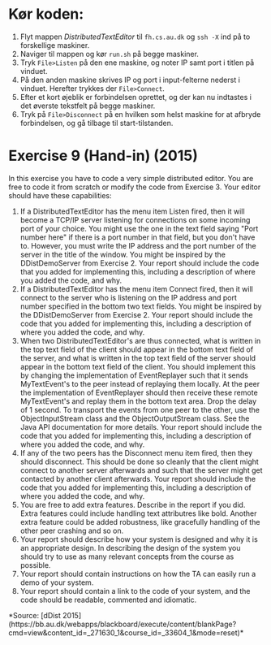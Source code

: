 # Kør koden:
1. Flyt mappen *DistributedTextEditor* til `fh.cs.au.dk` og `ssh -X` ind på to forskellige maskiner.
2. Naviger til mappen og kør `run.sh` på begge maskiner.
3. Tryk `File>Listen` på den ene maskine, og noter IP samt port i titlen på vinduet.
4. På den anden maskine skrives IP og port i input-felterne nederst i vinduet. Herefter trykkes der `File>Connect`.
5. Efter et kort øjeblik er forbindelsen oprettet, og der kan nu indtastes i det øverste tekstfelt på begge maskiner.
6. Tryk på `File>Disconnect` på en hvilken som helst maskine for at afbryde forbindelsen, og gå tilbage til start-tilstanden.

# Exercise 9 (Hand-in) (2015)
In this exercise you have to code a very simple distributed editor. You are free to code it from scratch or modify the code from Exercise 3. Your editor should have these capabilities:

1. If a DistributedTextEditor has the menu item Listen fired, then it will become a TCP/IP server listening for connections on some incoming port of your choice. You might use the one in the text field saying "Port number here" if there is a port number in that field, but you don't have to. However, you must write the IP address and the port number of the server in the title of the window. You might be inspired by the DDistDemoServer from Exercise 2. Your report should include the code that you added for implementing this, including a description of where you added the code, and why.
2. If a DistributedTextEditor has the menu item Connect fired, then it will connect to the server who is listening on the IP address and port number specified in the bottom two text fields. You might be inspired by the DDistDemoServer from Exercise 2. Your report should include the code that you added for implementing this, including a description of where you added the code, and why.
3. When two DistributedTextEditor's are thus connected, what is written in the top text field of the client should appear in the bottom text field of the server, and what is written in the top text field of the server should appear in the bottom text field of the client. You should implement this by changing the implementation of EventReplayer such that it sends MyTextEvent's to the peer instead of replaying them locally. At the peer the implementation of EventReplayer should then receive these remote MyTextEvent's and replay them in the bottom text area. Drop the delay of 1 second. To transport the events from one peer to the other, use the ObjectInputStream class and the ObjectOutputStream class. See the Java API documentation for more details. Your report should include the code that you added for implementing this, including a description of where you added the code, and why.
4. If any of the two peers has the Disconnect menu item fired, then they should disconnect. This should be done so cleanly that the client might connect to another server afterwards and such that the server might get contacted by another client afterwards. Your report should include the code that you added for implementing this, including a description of where you added the code, and why.
5. You are free to add extra features. Describe in the report if you did. Extra features could include handling text attributres like bold. Another extra feature could be added robustness, like gracefully handling of the other peer crashing and so on. 
6. Your report should describe how your system is designed and why it is an appropriate design. In describing the design of the system you should try to use as many relevant concepts from the course as possible.
7. Your report should contain instructions on how the TA can easily run a demo of your system.
8. Your report should contain a link to the code of your system, and the code should be readable, commented and idiomatic.

<div class="align-right">*Source: [dDist 2015](https://bb.au.dk/webapps/blackboard/execute/content/blankPage?cmd=view&content_id=_271630_1&course_id=_33604_1&mode=reset)*</div>